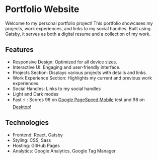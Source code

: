 # Portfolio Website

Welcome to my personal portfolio project! This portfolio showcases my projects, work experiences, and links to my social handles. Built using Gatsby, it serves as both a digital resume and a collection of my work.

## Features
- Responsive Design: Optimized for all device sizes.
- Interactive UI: Engaging and user-friendly interface.
- Projects Section: Displays various projects with details and links.
- Work Experience Section: Highlights my current and previous work experiences.
- Social Handles: Links to my social handles
- Light and Dark modes
- Fast :zap: : Scores 96 on [Google PageSpeed Mobile](https://pagespeed.web.dev/analysis/https-akshayxml-github-io/0x47s7093y?form_factor=mobile) test and 98 on [Desktop](https://pagespeed.web.dev/analysis/https-akshayxml-github-io/0x47s7093y?form_factor=desktop)!

## Technologies
- Frontend: React, Gatsby
- Styling: CSS, Sass
- Hosting: GitHub Pages
- Analytics: Google Analytics, Google Tag Manager
